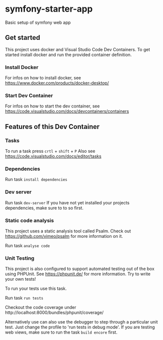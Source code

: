 # symfony-starter-app
Basic setup of symfony web app

## Get started

This project uses docker and Visual Studio Code Dev Containers.
To get started install docker and run the provided container definition.

### Install Docker
For infos on how to install docker, see https://www.docker.com/products/docker-desktop/

### Start Dev Container
For infos on how to start the dev container, see https://code.visualstudio.com/docs/devcontainers/containers

## Features of this Dev Container

### Tasks

To run a task press `crtl` + `shift` + `P`
Also see https://code.visualstudio.com/docs/editor/tasks

### Dependencies

Run task `install dependencies`

### Dev server

Run task `dev-server`
If you have not yet installed your projects dependencies, make sure to to so first.

### Static code analysis
This project uses a static analysis tool called Psalm.
Check out https://github.com/vimeo/psalm for more information on it.

Run task `analyse code`

### Unit Testing
This project is also configured to support automated testing out of the box using PHPUnit.
See https://phpunit.de/ for more information. Try to write your own tests!


To run your tests use this task.

Run task `run tests`

Checkout the code coverage under http://localhost:8000/bundles/phpunit/coverage/

Alternatively use can also use the debugger to step through a particular unit test.
Just change the profile to 'run tests in debug mode'.
If you are testing web views, make sure to run the task `build encore` first.
